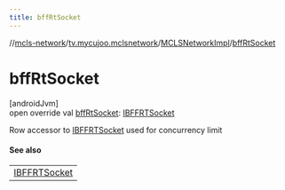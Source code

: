 ```yaml
---
title: bffRtSocket
---
```

//[mcls-network](../../../index.html)/[tv.mycujoo.mclsnetwork](../index.html)/[MCLSNetworkImpl](index.html)/[bffRtSocket](bff-rt-socket.html)



# bffRtSocket



[androidJvm]\
open override val [bffRtSocket](bff-rt-socket.html): [IBFFRTSocket](../../tv.mycujoo.mclsnetwork.network.socket/-i-b-f-f-r-t-socket/index.html)



Row accessor to [IBFFRTSocket](../../tv.mycujoo.mclsnetwork.network.socket/-i-b-f-f-r-t-socket/index.html) used for concurrency limit



#### See also


| |
|---|
| [IBFFRTSocket](../../tv.mycujoo.mclsnetwork.network.socket/-i-b-f-f-r-t-socket/index.html) |



